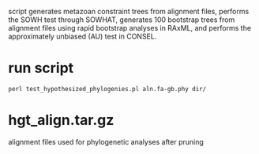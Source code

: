 script generates metazoan constraint trees from alignment files, performs the SOWH test through SOWHAT, generates 100 bootstrap trees from alignment files using rapid bootstrap analyses in RAxML, and performs the approximately unbiased (AU) test in CONSEL. 

# run script
`perl test_hypothesized_phylogenies.pl aln.fa-gb.phy dir/`

# hgt_align.tar.gz
alignment files used for phylogenetic analyses after pruning

